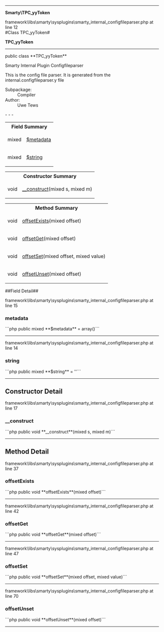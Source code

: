- - -

**Smarty\TPC_yyToken**
<div class="location">framework\libs\smarty\sysplugins\smarty_internal_configfileparser.php at line 12</div>
#Class TPC_yyToken#

**TPC_yyToken**


- - -

<p class="signature">public  class **TPC_yyToken**</p>

<div class="comment" id="overview_description"><p>Smarty Internal Plugin Configfileparser</p><p>This is the config file parser.
It is generated from the internal.configfileparser.y file</p></div>

<dl>
<dt>Subpackage:</dt>
<dd>Compiler</dd>
<dt>Author:</dt>
<dd>Uwe Tews</dd>
</dl>
- - -

<table id="summary_field">
<tr><th colspan="2">Field Summary</th></tr>
<tr>
<td class="type"> mixed</td>
<td class="description"><p class="name"><a href="#metadata">$metadata</a></p></td>
</tr>
<tr>
<td class="type"> mixed</td>
<td class="description"><p class="name"><a href="#string">$string</a></p></td>
</tr>
</table>

<table id="summary_constructor">
<tr><th colspan="2">Constructor Summary</th></tr>
<tr>
<td class="type"> void</td>
<td class="description"><p class="name"><a href="#__construct">__construct</a>(mixed s, mixed m)</p></td>
</tr>
</table>

<table id="summary_method">
<tr><th colspan="2">Method Summary</th></tr>
<tr>
<td class="type"> void</td>
<td class="description"><p class="name"><a href="#offsetExists">offsetExists</a>(mixed offset)</p></td>
</tr>
<tr>
<td class="type"> void</td>
<td class="description"><p class="name"><a href="#offsetGet">offsetGet</a>(mixed offset)</p></td>
</tr>
<tr>
<td class="type"> void</td>
<td class="description"><p class="name"><a href="#offsetSet">offsetSet</a>(mixed offset, mixed value)</p></td>
</tr>
<tr>
<td class="type"> void</td>
<td class="description"><p class="name"><a href="#offsetUnset">offsetUnset</a>(mixed offset)</p></td>
</tr>
</table>

##Field Detail##
<div class="location">framework\libs\smarty\sysplugins\smarty_internal_configfileparser.php at line 15</div>
<h3 id="metadata">metadata</h3>
```php
public  mixed **$metadata** = array()```
<div class="details">
</div>

- - -

<div class="location">framework\libs\smarty\sysplugins\smarty_internal_configfileparser.php at line 14</div>
<h3 id="string">string</h3>
```php
public  mixed **$string** = ''```
<div class="details">
</div>

- - -

<h2 id="detail_method">Constructor Detail</h2>
<div class="location">framework\libs\smarty\sysplugins\smarty_internal_configfileparser.php at line 17</div>
<h3 id="__construct()">__construct</h3>
```php
public  void **__construct**(mixed s, mixed m)```
<div class="details">
</div>

- - -

<h2 id="detail_method">Method Detail</h2>
<div class="location">framework\libs\smarty\sysplugins\smarty_internal_configfileparser.php at line 37</div>
<h3 id="offsetExists()">offsetExists</h3>
```php
public  void **offsetExists**(mixed offset)```
<div class="details">
</div>

- - -

<div class="location">framework\libs\smarty\sysplugins\smarty_internal_configfileparser.php at line 42</div>
<h3 id="offsetGet()">offsetGet</h3>
```php
public  void **offsetGet**(mixed offset)```
<div class="details">
</div>

- - -

<div class="location">framework\libs\smarty\sysplugins\smarty_internal_configfileparser.php at line 47</div>
<h3 id="offsetSet()">offsetSet</h3>
```php
public  void **offsetSet**(mixed offset, mixed value)```
<div class="details">
</div>

- - -

<div class="location">framework\libs\smarty\sysplugins\smarty_internal_configfileparser.php at line 70</div>
<h3 id="offsetUnset()">offsetUnset</h3>
```php
public  void **offsetUnset**(mixed offset)```
<div class="details">
</div>

- - -

